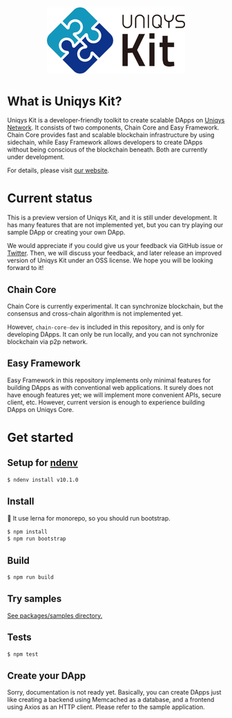 <h1 align="center">
  <a href="ttps://uniqys.net/kit"><img width="320" src="UniqysKit-logo.png" alt="Uniqys Kit logo" /></a>
</h1>

# What is Uniqys Kit?

Uniqys Kit is a developer-friendly toolkit to create scalable DApps on [Uniqys Network](https://uniqys.net).
It consists of two components, Chain Core and Easy Framework.
Chain Core provides fast and scalable blockchain infrastructure by using sidechain, while Easy Framework allows developers to create DApps without being conscious of the blockchain beneath.
Both are currently under development.

For details, please visit [our website](https://uniqys.net/kit).

# Current status

This is a preview version of Uniqys Kit, and it is still under development.
It has many features that are not implemented yet, but you can try playing our sample DApp or creating your own DApp.

We would appreciate if you could give us your feedback via GitHub issue or [Twitter](https://twitter.com/uniqys).
Then, we will discuss your feedback, and later release an improved version of Uniqys Kit under an OSS license.
We hope you will be looking forward to it!

## Chain Core

Chain Core is currently experimental.
It can synchronize blockchain, but the consensus and cross-chain algorithm is not implemented yet.

However, `chain-core-dev` is included in this repository, and is only for developing DApps.
It can only be run locally, and you can not synchronize blockchain via p2p network.

## Easy Framework

Easy Framework in this repository implements only minimal features for building DApps as with conventional web applications.
It surely does not have enough features yet; we will implement more convenient APIs, secure client, etc.
However, current version is enough to experience building DApps on Uniqys Core.

# Get started

## Setup for [ndenv](https://github.com/riywo/ndenv)

```sh
$ ndenv install v10.1.0
```

## Install

:memo: It use lerna for monorepo, so you should run bootstrap.

```sh
$ npm install
$ npm run bootstrap
```

## Build

```sh
$ npm run build
```

## Try samples

[See packages/samples directory.](packages/samples/README.md)

## Tests

```sh
$ npm test
```

## Create your DApp

Sorry, documentation is not ready yet.
Basically, you can create DApps just like creating a backend using Memcached as a database, and a frontend using Axios as an HTTP client.
Please refer to the sample application.
